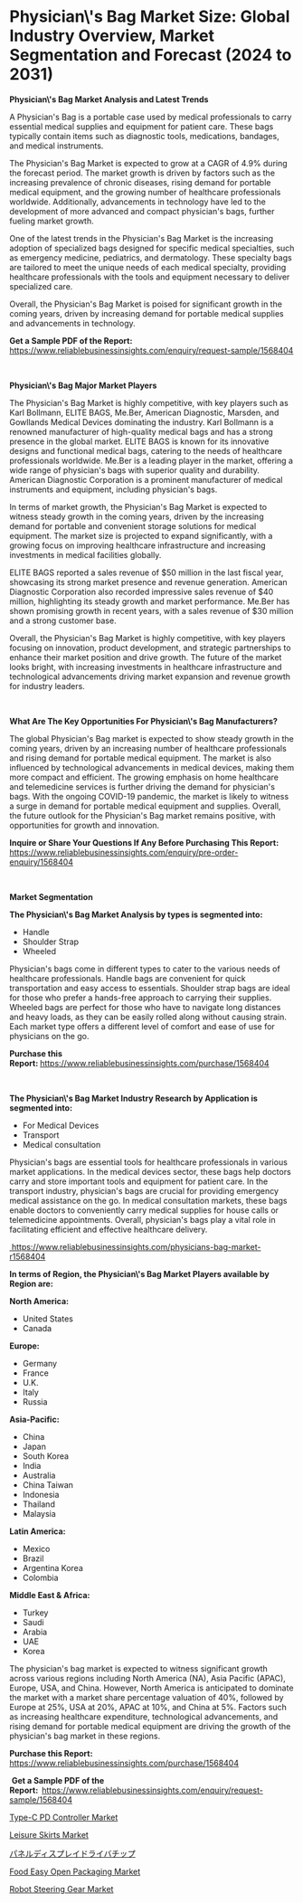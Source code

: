 <p><h1>Physician\'s Bag Market Size: Global Industry Overview, Market Segmentation and Forecast (2024 to 2031)</h1></p><p><strong>Physician\'s Bag Market Analysis and Latest Trends</strong></p>
<p><p>A Physician's Bag is a portable case used by medical professionals to carry essential medical supplies and equipment for patient care. These bags typically contain items such as diagnostic tools, medications, bandages, and medical instruments.</p><p>The Physician's Bag Market is expected to grow at a CAGR of 4.9% during the forecast period. The market growth is driven by factors such as the increasing prevalence of chronic diseases, rising demand for portable medical equipment, and the growing number of healthcare professionals worldwide. Additionally, advancements in technology have led to the development of more advanced and compact physician's bags, further fueling market growth.</p><p>One of the latest trends in the Physician's Bag Market is the increasing adoption of specialized bags designed for specific medical specialties, such as emergency medicine, pediatrics, and dermatology. These specialty bags are tailored to meet the unique needs of each medical specialty, providing healthcare professionals with the tools and equipment necessary to deliver specialized care.</p><p>Overall, the Physician's Bag Market is poised for significant growth in the coming years, driven by increasing demand for portable medical supplies and advancements in technology.</p></p>
<p><strong>Get a Sample PDF of the Report:&nbsp;</strong> <a href="https://www.reliablebusinessinsights.com/enquiry/request-sample/1568404">https://www.reliablebusinessinsights.com/enquiry/request-sample/1568404</a></p>
<p>&nbsp;</p>
<p><strong>Physician\'s Bag Major Market Players</strong></p>
<p><p>The Physician's Bag Market is highly competitive, with key players such as Karl Bollmann, ELITE BAGS, Me.Ber, American Diagnostic, Marsden, and Gowllands Medical Devices dominating the industry. Karl Bollmann is a renowned manufacturer of high-quality medical bags and has a strong presence in the global market. ELITE BAGS is known for its innovative designs and functional medical bags, catering to the needs of healthcare professionals worldwide. Me.Ber is a leading player in the market, offering a wide range of physician's bags with superior quality and durability. American Diagnostic Corporation is a prominent manufacturer of medical instruments and equipment, including physician's bags.</p><p>In terms of market growth, the Physician's Bag Market is expected to witness steady growth in the coming years, driven by the increasing demand for portable and convenient storage solutions for medical equipment. The market size is projected to expand significantly, with a growing focus on improving healthcare infrastructure and increasing investments in medical facilities globally.</p><p>ELITE BAGS reported a sales revenue of $50 million in the last fiscal year, showcasing its strong market presence and revenue generation. American Diagnostic Corporation also recorded impressive sales revenue of $40 million, highlighting its steady growth and market performance. Me.Ber has shown promising growth in recent years, with a sales revenue of $30 million and a strong customer base.</p><p>Overall, the Physician's Bag Market is highly competitive, with key players focusing on innovation, product development, and strategic partnerships to enhance their market position and drive growth. The future of the market looks bright, with increasing investments in healthcare infrastructure and technological advancements driving market expansion and revenue growth for industry leaders.</p></p>
<p>&nbsp;</p>
<p><strong>What Are The Key Opportunities For Physician\'s Bag Manufacturers?</strong></p>
<p><p>The global Physician's Bag market is expected to show steady growth in the coming years, driven by an increasing number of healthcare professionals and rising demand for portable medical equipment. The market is also influenced by technological advancements in medical devices, making them more compact and efficient. The growing emphasis on home healthcare and telemedicine services is further driving the demand for physician's bags. With the ongoing COVID-19 pandemic, the market is likely to witness a surge in demand for portable medical equipment and supplies. Overall, the future outlook for the Physician's Bag market remains positive, with opportunities for growth and innovation.</p></p>
<p><strong>Inquire or Share Your Questions If Any Before Purchasing This Report:</strong> <a href="https://www.reliablebusinessinsights.com/enquiry/pre-order-enquiry/1568404">https://www.reliablebusinessinsights.com/enquiry/pre-order-enquiry/1568404</a></p>
<p>&nbsp;</p>
<p><strong>Market Segmentation</strong></p>
<p><strong>The Physician\'s Bag Market Analysis by types is segmented into:</strong></p>
<p><ul><li>Handle</li><li>Shoulder Strap</li><li>Wheeled</li></ul></p>
<p><p>Physician's bags come in different types to cater to the various needs of healthcare professionals. Handle bags are convenient for quick transportation and easy access to essentials. Shoulder strap bags are ideal for those who prefer a hands-free approach to carrying their supplies. Wheeled bags are perfect for those who have to navigate long distances and heavy loads, as they can be easily rolled along without causing strain. Each market type offers a different level of comfort and ease of use for physicians on the go.</p></p>
<p><strong>Purchase this Report:&nbsp;</strong><a href="https://www.reliablebusinessinsights.com/purchase/1568404">https://www.reliablebusinessinsights.com/purchase/1568404</a></p>
<p>&nbsp;</p>
<p><strong>The Physician\'s Bag Market Industry Research by Application is segmented into:</strong></p>
<p><ul><li>For Medical Devices</li><li>Transport</li><li>Medical consultation</li></ul></p>
<p><p>Physician's bags are essential tools for healthcare professionals in various market applications. In the medical devices sector, these bags help doctors carry and store important tools and equipment for patient care. In the transport industry, physician's bags are crucial for providing emergency medical assistance on the go. In medical consultation markets, these bags enable doctors to conveniently carry medical supplies for house calls or telemedicine appointments. Overall, physician's bags play a vital role in facilitating efficient and effective healthcare delivery.</p></p>
<p><a href="https://www.reliablebusinessinsights.com/physicians-bag-market-r1568404">&nbsp;https://www.reliablebusinessinsights.com/physicians-bag-market-r1568404</a></p>
<p><strong>In terms of Region, the Physician\'s Bag Market Players available by Region are:</strong></p>
<p>
    <p> <strong> North America: </strong>
        <ul>
            <li>United States</li>
            <li>Canada</li>
        </ul>
        </p> 
    <p> <strong> Europe: </strong>
        <ul>
            <li>Germany</li>
            <li>France</li>
            <li>U.K.</li>
            <li>Italy</li>
            <li>Russia</li>
        </ul>
        </p> 
    <p> <strong> Asia-Pacific: </strong>
        <ul>
            <li>China</li>
            <li>Japan</li>
            <li>South Korea</li>
            <li>India</li>
            <li>Australia</li>
            <li>China Taiwan</li>
            <li>Indonesia</li>
            <li>Thailand</li>
            <li>Malaysia</li>
        </ul>
        </p> 
    <p> <strong> Latin America: </strong>
        <ul>
            <li>Mexico</li>
            <li>Brazil</li>
            <li>Argentina Korea</li>
            <li>Colombia</li>
        </ul>
        </p> 
    <p> <strong> Middle East & Africa: </strong>
        <ul>
            <li>Turkey</li>
            <li>Saudi</li>
            <li>Arabia</li>
            <li>UAE</li>
            <li>Korea</li>
        </ul>
    </p>
    </p>
<p><p>The physician's bag market is expected to witness significant growth across various regions including North America (NA), Asia Pacific (APAC), Europe, USA, and China. However, North America is anticipated to dominate the market with a market share percentage valuation of 40%, followed by Europe at 25%, USA at 20%, APAC at 10%, and China at 5%. Factors such as increasing healthcare expenditure, technological advancements, and rising demand for portable medical equipment are driving the growth of the physician's bag market in these regions.</p></p>
<p><strong>Purchase this Report: </strong><a href="https://www.reliablebusinessinsights.com/purchase/1568404">https://www.reliablebusinessinsights.com/purchase/1568404</a></p>
<p>&nbsp;<strong>Get a Sample PDF of the Report:&nbsp;&nbsp;</strong><a href="https://www.reliablebusinessinsights.com/enquiry/request-sample/1568404">https://www.reliablebusinessinsights.com/enquiry/request-sample/1568404</a></p>
<p><strong></strong></p>
<p><p><a href="https://issuu.com/reportprime-2/docs/type-c-pd-controller-market-size-2030.pptx">Type-C PD Controller Market</a></p><p><a href="https://github.com/kufem1/Market-Research-Report-List-3/blob/main/leisure-skirts-market.md">Leisure Skirts Market</a></p><p><a href="https://github.com/LenoraKris2023/Market-Research-Report-List-1/blob/main/3474652108289.md">パネルディスプレイドライバチップ</a></p><p><a href="https://github.com/kosella/Market-Research-Report-List-3/blob/main/food-easy-open-packaging-market.md">Food Easy Open Packaging Market</a></p><p><a href="https://issuu.com/reportprime-2/docs/robot-steering-gear-market-size-2030.pptx">Robot Steering Gear Market</a></p></p>